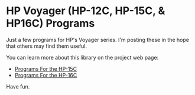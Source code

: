 # HP Voyager (HP-12C, HP-15C, & HP16C) Programs

Just a few programs for HP's Voyager series.  I'm posting these in the hope that others may find them useful.

You can learn more about this library on the project web page:

  - [Programs For the HP-15C](https://github.com/richmit/voyager/blob/main/docs/hp15.html)
  - [Programs For the HP-16C](https://github.com/richmit/voyager/blob/main/docs/hp16.html)


Have fun.
